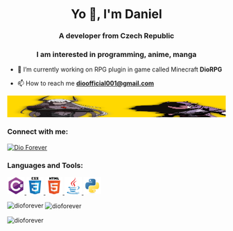 <h1 style="background-image: url('RightMonitor.png');" align="center">Yo 👋, I'm Daniel</h1>
<h3 align="center">A developer from Czech Republic</h3>
<h3 align="center">I am interested in programming, anime, manga </h3>

- 🔭 I’m currently working on RPG plugin in game called Minecraft **DioRPG**

- 📫 How to reach me **dioofficial001@gmail.com**
<p align="left">
<a href="" target="blank"><img align="center" src="RightMonitor.png" alt="Dio Forever" height="50" width="100%" /></a>
</p>

<h3 align="left">Connect with me:</h3>
<p align="left">
<a href="https://www.youtube.com/channel/UC-KDX7bZcWaGjmXuRRnEy1Q" target="blank"><img align="center" src="https://raw.githubusercontent.com/rahuldkjain/github-profile-readme-generator/master/src/images/icons/Social/youtube.svg" alt="Dio Forever" height="30" width="40" /></a>
</p>

<h3 align="left">Languages and Tools:</h3>
<p align="left"> <a href="https://www.w3schools.com/cs/" target="_blank" rel="noreferrer"> <img src="https://raw.githubusercontent.com/devicons/devicon/master/icons/csharp/csharp-original.svg" alt="csharp" width="40" height="40"/> </a> <a href="https://www.w3schools.com/css/" target="_blank" rel="noreferrer"> <img src="https://raw.githubusercontent.com/devicons/devicon/master/icons/css3/css3-original-wordmark.svg" alt="css3" width="40" height="40"/> </a> <a href="https://www.w3.org/html/" target="_blank" rel="noreferrer"> <img src="https://raw.githubusercontent.com/devicons/devicon/master/icons/html5/html5-original-wordmark.svg" alt="html5" width="40" height="40"/> </a> <a href="https://www.java.com" target="_blank" rel="noreferrer"> <img src="https://raw.githubusercontent.com/devicons/devicon/master/icons/java/java-original.svg" alt="java" width="40" height="40"/> </a> <a href="https://www.python.org" target="_blank" rel="noreferrer"> <img src="https://raw.githubusercontent.com/devicons/devicon/master/icons/python/python-original.svg" alt="python" width="40" height="40"/> </a> </p>


<p><img align="left" src="https://github-readme-stats.vercel.app/api/top-langs?username=dioforever&show_icons=true&theme=dark&title_color=ffc800&text_color=ffc800&locale=en&layout=compact" alt="dioforever" /></p>

<p>&nbsp;<img align="center" src="https://github-readme-stats.vercel.app/api?username=dioforever&show_icons=true&theme=dark&title_color=ffc800&text_color=ffc800&locale=en" alt="dioforever" /></p>

<p><img align="center" src="https://github-readme-streak-stats.herokuapp.com/?user=dioforever&theme=dark" alt="dioforever" /></p>
